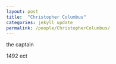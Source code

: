 ```yaml
---
layout: post
title:  "Christopher Columbus"
categories: jekyll update
permalink: /people/ChristopherColumbus/
---
```



the captain

1492 ect